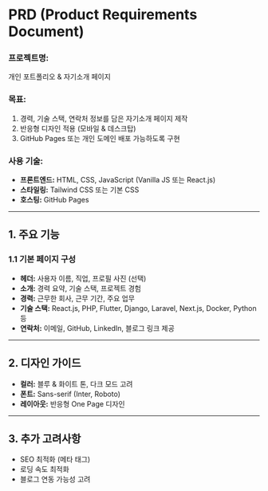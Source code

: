 # **PRD (Product Requirements Document)**

### **프로젝트명:**

개인 포트폴리오 & 자기소개 페이지

### **목표:**

1. 경력, 기술 스택, 연락처 정보를 담은 자기소개 페이지 제작
2. 반응형 디자인 적용 (모바일 & 데스크탑)
3. GitHub Pages 또는 개인 도메인 배포 가능하도록 구현

### **사용 기술:**

- **프론트엔드:** HTML, CSS, JavaScript (Vanilla JS 또는 React.js)
- **스타일링:** Tailwind CSS 또는 기본 CSS
- **호스팅:** GitHub Pages

---

## **1. 주요 기능**

### **1.1 기본 페이지 구성**

- **헤더:** 사용자 이름, 직업, 프로필 사진 (선택)
- **소개:** 경력 요약, 기술 스택, 프로젝트 경험
- **경력:** 근무한 회사, 근무 기간, 주요 업무
- **기술 스택:** React.js, PHP, Flutter, Django, Laravel, Next.js, Docker, Python 등
- **연락처:** 이메일, GitHub, LinkedIn, 블로그 링크 제공

---

## **2. 디자인 가이드**

- **컬러:** 블루 & 화이트 톤, 다크 모드 고려
- **폰트:** Sans-serif (Inter, Roboto)
- **레이아웃:** 반응형 One Page 디자인

---

## **3. 추가 고려사항**

- SEO 최적화 (메타 태그)
- 로딩 속도 최적화
- 블로그 연동 가능성 고려
